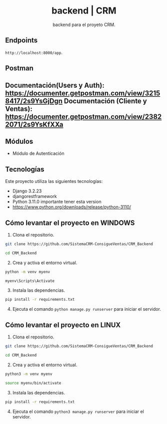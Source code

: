 <div align="center">
    <h1>backend | CRM</h1>
    <p align="center">
        backend para el proyeto CRM.
    </p>
</div>

## Endpoints

`http://localhost:8000/app`.

## Postman
Documentación(Users y Auth): https://documenter.getpostman.com/view/32158417/2s9YsGjDgn
Documentación (Cliente y Ventas): https://documenter.getpostman.com/view/23822071/2s9YsKfXXa
---

## Módulos
- Módulo de Autenticación

## Tecnologías

Este proyecto utiliza las siguientes tecnologías:

- Django 3.2.23
- djangorestframework
- Python 3.11.0 importante tener esta version
- https://www.python.org/downloads/release/python-3110/

## Cómo levantar el proyecto en WINDOWS

1. Clona el repositorio.

```bash
git clone https://github.com/SistemaCRM-ConsigueVentas/CRM_Backend
```

```bash
cd CRM_Backend
```
2. Crea y activa el entorno virtual.

```bash
python -m venv myenv
```
```bash
myenv\Scripts\Activate
```

3. Instala las dependencias.

```bash
pip install -r requirements.txt
```

4. Ejecuta el comando `python manage.py runserver` para iniciar el servidor.


## Cómo levantar el proyecto en LINUX

1. Clona el repositorio.

```bash
git clone https://github.com/SistemaCRM-ConsigueVentas/CRM_Backend
```

```bash
cd CRM_Backend
```
2. Crea y activa el entorno virtual.

```bash
python3 -m venv myenv
```
```bash
source myenv/bin/activate
```

3. Instala las dependencias.

```bash
pip install -r requirements.txt
```

4. Ejecuta el comando `python3 manage.py runserver` para iniciar el servidor.
